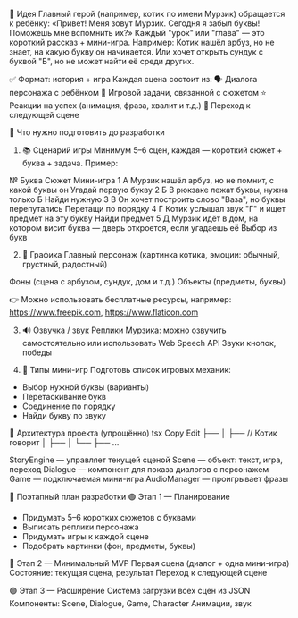🧠 Идея
Главный герой (например, котик по имени Мурзик) обращается к ребёнку:
«Привет! Меня зовут Мурзик. Сегодня я забыл буквы! Поможешь мне вспомнить их?»
Каждый "урок" или "глава" — это короткий рассказ + мини-игра. Например:
Котик нашёл арбуз, но не знает, на какую букву он начинается.
Или хочет открыть сундук с буквой "Б", но не может найти её среди других.

✅ Формат: история + игра
Каждая сцена состоит из:
🗣️ Диалога персонажа с ребёнком
🧩 Игровой задачи, связанной с сюжетом
⭐ Реакции на успех (анимация, фраза, хвалит и т.д.)
📖 Переход к следующей сцене

🔧 Что нужно подготовить до разработки

1. 📚 Сценарий игры
   Минимум 5–6 сцен, каждая — короткий сюжет + буква + задача.
   Пример:

№ Буква Сюжет Мини-игра
1 А Мурзик нашёл арбуз, но не помнит, с какой буквы он Угадай первую букву
2 Б В рюкзаке лежат буквы, нужна только Б Найди нужную
3 В Он хочет построить слово "Ваза", но буквы перепутались Перетащи по порядку
4 Г Котик услышал звук "Г" и ищет предмет на эту букву Найди предмет
5 Д Мурзик идёт в дом, на котором висит буква — дверь откроется, если угадаешь её Выбор из букв

2. 🎨 Графика
   Главный персонаж (картинка котика, эмоции: обычный, грустный, радостный)

Фоны (сцена с арбузом, сундук, дом и т.д.)
Объекты (предметы, буквы)

👉 Можно использовать бесплатные ресурсы, например:
https://www.freepik.com, https://www.flaticon.com

3. 🔊 Озвучка / звук
   Реплики Мурзика: можно озвучить самостоятельно или использовать Web Speech API
   Звуки кнопок, победы

4. 🧩 Типы мини-игр
   Подготовь список игровых механик:

- Выбор нужной буквы (варианты)
- Перетаскивание букв
- Соединение по порядку
- Найди букву по звуку

🧱 Архитектура проекта (упрощённо)
tsx
Copy
Edit
<StoryEngine />
├── <Scene id="1" />
│ ├── <Dialogue /> // Котик говорит
│ ├── <Game type="guess-letter" />
│ └── <Reaction />
├── ...

StoryEngine — управляет текущей сценой
Scene — объект: текст, игра, переход
Dialogue — компонент для показа диалогов с персонажем
Game — подключаемая мини-игра
AudioManager — проигрывает фразы

🧩 Поэтапный план разработки
🟢 Этап 1 — Планирование

- Придумать 5–6 коротких сюжетов с буквами
- Выписать реплики персонажа
- Придумать игры к каждой сцене
- Подобрать картинки (фон, предметы, буквы)

🔵 Этап 2 — Минимальный MVP
Первая сцена (диалог + одна мини-игра)
Состояние: текущая сцена, результат
Переход к следующей сцене

🟣 Этап 3 — Расширение
Система загрузки всех сцен из JSON
Компоненты: Scene, Dialogue, Game, Character
Анимации, звук
